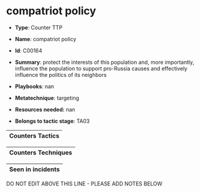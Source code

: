 # compatriot policy

* **Type**: Counter TTP

* **Name**: compatriot policy

* **Id**: C00164

* **Summary**: protect the interests of this population and, more importantly, influence the population to support pro-Russia causes and effectively influence the politics of its neighbors

* **Playbooks**: nan

* **Metatechnique**: targeting

* **Resources needed:** nan

* **Belongs to tactic stage**: TA03


| Counters Tactics |
| ---------------- |



| Counters Techniques |
| ------------------- |



| Seen in incidents |
| ----------------- |

DO NOT EDIT ABOVE THIS LINE - PLEASE ADD NOTES BELOW